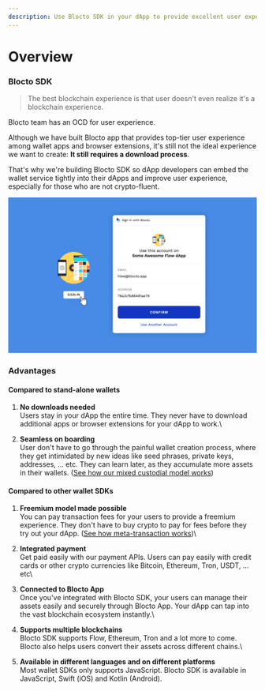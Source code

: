 ```yaml
---
description: Use Blocto SDK in your dApp to provide excellent user experience
---
```


# Overview

### Blocto SDK

> The best blockchain experience is that user doesn't even realize it's a blockchain experience.

Blocto team has an OCD for user experience.

Although we have built Blocto app that provides top-tier user experience among wallet apps and browser extensions, it's still not the ideal experience we want to create: **It still requires a download process**.

That's why we're building Blocto SDK so dApp developers can embed the wallet service tightly into their dApps and improve user experience, especially for those who are not crypto-fluent.

![Integrate Blocto wallet service tightly with your dApp](../.gitbook/assets/blocto-fcl-wallet-demo.png)

### Advantages

#### Compared to stand-alone wallets

1. **No downloads needed**\
   Users stay in your dApp the entire time. They never have to download additional apps or browser extensions for your dApp to work.\

2. **Seamless on boarding**\
   User don't have to go through the painful wallet creation process, where they get intimidated by new ideas like seed phrases, private keys, addresses, ... etc. They can learn later, as they accumulate more assets in their wallets. ([See how our mixed custodial model works](../technical-documents/key-management.md))

#### Compared to other wallet SDKs

1. **Freemium model made possible**\
   You can pay transaction fees for your users to provide a freemium experience. They don't have to buy crypto to pay for fees before they try out your dApp. ([See how meta-transaction works](../technical-documents/contract-wallet.md#meta-transaction))\

2. **Integrated payment**\
   Get paid easily with our payment APIs. Users can pay easily with credit cards or other crypto currencies like Bitcoin, Ethereum, Tron, USDT, ... etc\

3. **Connected to Blocto App**\
   Once you've integrated with Blocto SDK, your users can manage their assets easily and securely through Blocto App. Your dApp can tap into the vast blockchain ecosystem instantly.\

4. **Supports multiple blockchains**\
   Blocto SDK supports Flow, Ethereum, Tron and a lot more to come. Blocto also helps users convert their assets across different chains.\

5. **Available in different languages and on different platforms**\
   Most wallet SDKs only supports JavaScript. Blocto SDK is available in JavaScript, Swift (iOS) and Kotlin (Android).
